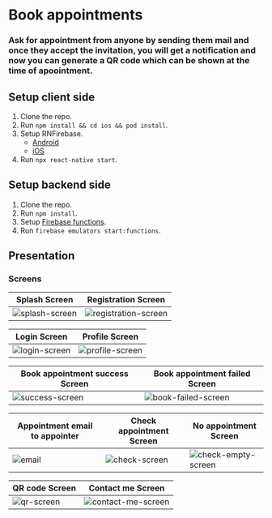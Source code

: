 # Book appointments

### Ask for appointment from anyone by sending them mail and once they accept the invitation, you will get a notification and now you can generate a QR code which can be shown at the time of apoointment.


## Setup client side

1.    Clone the repo.
2.    Run ````npm install && cd ios && pod install````.
3.    Setup RNFirebase.
      - [Android](https://rnfirebase.io/#2-android-setup)
      - [iOS](https://rnfirebase.io/#3-ios-setup)
4.    Run ````npx react-native start````.

## Setup backend side

1.    Clone the repo.
2.    Run ````npm install````.
3.    Setup [Firebase functions](https://firebase.google.com/docs/functions/get-started).
4.    Run ````firebase emulators start:functions````.


## Presentation

### Screens


|               Splash Screen                                                                                           |            Registration Screen                                                                                              |
|-----------------------------------------------------------------------------------------------------------------------|-----------------------------------------------------------------------------------------------------------------------------|
|![splash-screen](https://user-images.githubusercontent.com/26189041/113440116-68df1900-9409-11eb-8f5b-ae10397f2f8d.gif)|![registration-screen](https://user-images.githubusercontent.com/26189041/113440181-8613e780-9409-11eb-8a05-85c9696afd9c.gif)|

|               Login Screen                                                                                            |            Profile Screen                                                                                              |
|-----------------------------------------------------------------------------------------------------------------------|------------------------------------------------------------------------------------------------------------------------|
|![login-screen](https://user-images.githubusercontent.com/26189041/113440164-7dbbac80-9409-11eb-8609-d8eda89c6b91.gif) |![profile-screen](https://user-images.githubusercontent.com/26189041/113440168-7e544300-9409-11eb-8345-d23b5cbf15f3.gif)|

|               Book appointment success Screen                                                                         |               Book appointment failed Screen                                                                             |
|-----------------------------------------------------------------------------------------------------------------------|---------------------------------------------------------------------------------------------------------------------------|
![success-screen](https://user-images.githubusercontent.com/26189041/113440131-71375400-9409-11eb-8758-330f82d9c5e3.gif)|![book-failed-screen](https://user-images.githubusercontent.com/26189041/113440119-6c72a000-9409-11eb-8462-5fa2ea408eca.gif)|

|               Appointment email to appointer                                                                  |               Check appointment Screen                                                                               |                          No appointment Screen                                                                             |
|---------------------------------------------------------------------------------------------------------------|----------------------------------------------------------------------------------------------------------------------|----------------------------------------------------------------------------------------------------------------------------|
|![email](https://user-images.githubusercontent.com/26189041/113440537-3eda2680-940a-11eb-805b-821177517f02.png)|![check-screen](https://user-images.githubusercontent.com/26189041/113440145-75fc0800-9409-11eb-8273-df147aaffdc7.gif)|![check-empty-screen](https://user-images.githubusercontent.com/26189041/113440141-75637180-9409-11eb-9fe9-910efeee4b9a.gif)|

|               QR code Screen                                                                                      |               Contact me Screen                                                                                           |
|-------------------------------------------------------------------------------------------------------------------|---------------------------------------------------------------------------------------------------------------------------|
|![qr-screen](https://user-images.githubusercontent.com/26189041/113440486-279b3900-940a-11eb-9ee7-203132876203.gif)|![contact-me-screen](https://user-images.githubusercontent.com/26189041/113440161-7bf1e900-9409-11eb-8b71-70293da06bd5.gif)|

